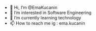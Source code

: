 - 👋 Hi, I’m @EmaKucanin
- 👀 I’m interested in Software Engineering
- 🌱 I’m currently learning technology
- 📫 How to reach me ig : ema.kucanin


<!---
EmaKucanin/EmaKucanin is a ✨ special ✨ repository because its `README.md` (this file) appears on your GitHub profile.
You can click the Preview link to take a look at your changes.
--->
